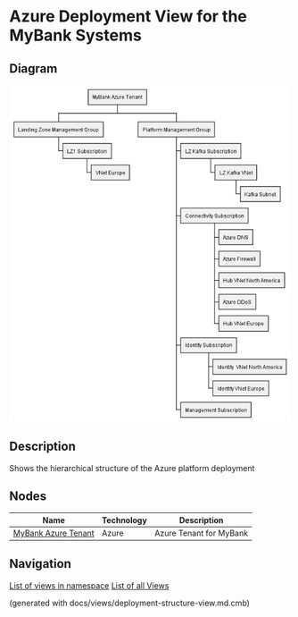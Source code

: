# Azure Deployment View for the MyBank Systems

## Diagram
![Azure Deployment View for the MyBank Systems](../mybank/azure-deployment-structure-view.png)

## Description
Shows the hierarchical structure of the Azure platform deployment

## Nodes
| Name | Technology | Description |
|---|---|---|
| [MyBank Azure Tenant](../mybank/it-management/azure/mybank-tenant.md) | Azure | Azure Tenant for MyBank |


## Navigation
[List of views in namespace](./views-in-namespace.md)
[List of all Views](../views.md)

(generated with docs/views/deployment-structure-view.md.cmb)

